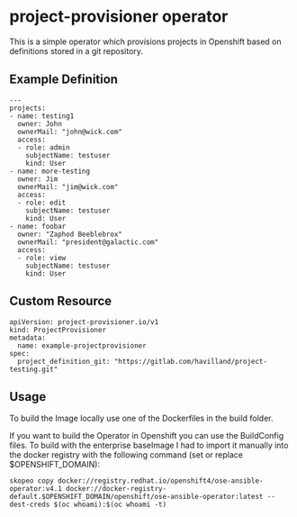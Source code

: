 # project-provisioner operator

This is a simple operator which provisions projects in Openshift based on definitions stored in a git repository.

## Example Definition

```
---
projects:
- name: testing1
  owner: John
  ownerMail: "john@wick.com"
  access:
  - role: admin
    subjectName: testuser
    kind: User
- name: more-testing
  owner: Jim
  ownerMail: "jim@wick.com"
  access:
  - role: edit
    subjectName: testuser
    kind: User
- name: foobar
  owner: "Zaphod Beeblebrox"
  ownerMail: "president@galactic.com"
  access:
  - role: view
    subjectName: testuser
    kind: User
```

## Custom Resource

```
apiVersion: project-provisioner.io/v1
kind: ProjectProvisioner
metadata:
  name: example-projectprovisioner
spec:
  project_definition_git: "https://gitlab.com/havilland/project-testing.git"
```

## Usage

To build the Image locally use one of the Dockerfiles in the build folder.

If you want to build the Operator in Openshift you can use the BuildConfig files. To build with the enterprise baseImage I had to import it manually into the docker registry with the following command (set or replace $OPENSHIFT_DOMAIN):

```
skopeo copy docker://registry.redhat.io/openshift4/ose-ansible-operator:v4.1 docker://docker-registry-default.$OPENSHIFT_DOMAIN/openshift/ose-ansible-operator:latest --dest-creds $(oc whoami):$(oc whoami -t)
```